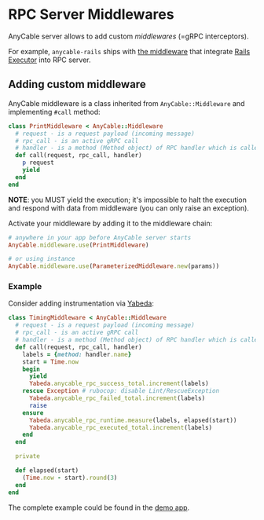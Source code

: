 # RPC Server Middlewares

AnyCable server allows to add custom _middlewares_ (=gRPC interceptors).

For example, `anycable-rails` ships with [the middleware](https://github.com/anycable/anycable-rails/blob/master/lib/anycable/rails/middlewares/executor.rb) that integrate [Rails Executor](https://guides.rubyonrails.org/v5.2.0/threading_and_code_execution.html#framework-behavior) into RPC server.

## Adding custom middleware

AnyCable middleware is a class inherited from `AnyCable::Middleware` and implementing `#call` method:

```ruby
class PrintMiddleware < AnyCable::Middleware
  # request - is a request payload (incoming message)
  # rpc_call - is an active gRPC call
  # handler - is a method (Method object) of RPC handler which is called
  def call(request, rpc_call, handler)
    p request
    yield
  end
end
```

**NOTE**: you MUST yield the execution; it's impossible to halt the execution and respond with data from middleware (you can only raise an exception).

Activate your middleware by adding it to the middleware chain:

```ruby
# anywhere in your app before AnyCable server starts
AnyCable.middleware.use(PrintMiddleware)

# or using instance
AnyCable.middleware.use(ParameterizedMiddleware.new(params))
```

### Example

Consider adding instrumentation via [Yabeda](https://github.com/yabeda-rb):

```ruby
class TimingMiddleware < AnyCable::Middleware
  # request - is a request payload (incoming message)
  # rpc_call - is an active gRPC call
  # handler - is a method (Method object) of RPC handler which is called
  def call(request, rpc_call, handler)
    labels = {method: handler.name}
    start = Time.now
    begin
      yield
      Yabeda.anycable_rpc_success_total.increment(labels)
    rescue Exception # rubocop: disable Lint/RescueException
      Yabeda.anycable_rpc_failed_total.increment(labels)
      raise
    ensure
      Yabeda.anycable_rpc_runtime.measure(labels, elapsed(start))
      Yabeda.anycable_rpc_executed_total.increment(labels)
    end
  end

  private

  def elapsed(start)
    (Time.now - start).round(3)
  end
end
```

The complete example could be found in the [demo app](https://github.com/anycable/anycable_demo/blob/v0.6.0/config/initializers/yabeda.rb).
